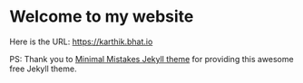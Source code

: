 # Welcome to my website

Here is the URL: https://karthik.bhat.io

PS: Thank you to [Minimal Mistakes Jekyll theme](https://github.com/mmistakes/minimal-mistakes) for providing this awesome free Jekyll theme.
